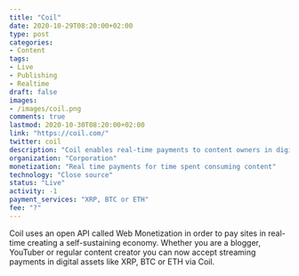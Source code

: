 ```yaml
---
title: "Coil"
date: 2020-10-29T08:20:00+02:00
type: post
categories:
- Content
tags:
- Live
- Publishing
- Realtime
draft: false
images:
- /images/coil.png
comments: true
lastmod: 2020-10-30T08:20:00+02:00
link: "https://coil.com/"
twitter: coil
description: "Coil enables real-time payments to content owners in digital assets using Web Monetization API"
organization: "Corporation"
monetization: "Real time payments for time spent consuming content"
technology: "Close source"
status: "Live"
activity: -1
payment_services: "XRP, BTC or ETH"
fee: "?"
---
```


Coil uses an open API called Web Monetization in order to pay sites in real-time creating a self-sustaining economy. Whether you are a blogger, YouTuber or regular content creator you can now accept streaming payments in digital assets like XRP, BTC or ETH via Coil.<!--more-->

